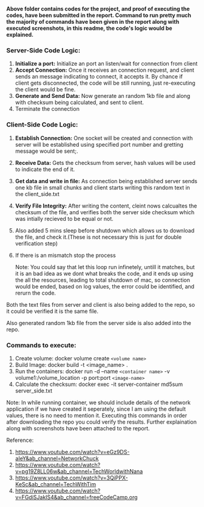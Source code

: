 
**Above folder contains codes for the project, and proof of executing the codes, have been submitted in the report. Command to run pretty much the majority of commands have been given in the report along with executed screenshots, in this readme, the code's logic would be explained.**

### Server-Side Code Logic:

1. **Initialize a port:** Initialize an port an listen/wait for connection from client
2. **Accept Connection:**  Once it receives an connection request, and client sends an message indicating to connect, it accepts it. By chance if client gets disconnected, the code will be still running, just re-executing the client would be fine.
3. **Generate and Send Data:** Now generate an random 1kb file and along with checksum being calculated, and sent to client.
4. Terminate the connection

### Client-Side Code Logic:

1. **Establish Connection:** One socket will be created and connection with server will be established using specified port number and gretting message would be sent;.
2. **Receive Data:** Gets the checksum from server, hash values will be used to indicate the end of it.
3. **Get data and write in file:** As connection being established server sends one kb file in small chunks and client starts writing this random text in the client_side.txt
4. **Verify File Integrity:** After writing the content, cleint nows calcualtes the checksum of the file, and verifies both the server side checksum which was intially recieved to be equal or not.
5. Also added 5 mins sleep before shutdown which allows us to download the file, and check it.(These is not necessary this is just for double verification step)
6. If there is an mismatch stop the process

   Note: You could say that let this loop run infinetely, untill it matches, but it is an bad idea as we dont what breaks the code, and it ends up using the all the resources, leading to total shutdown of mac, so connection would be ended, based on log values, the error could be identified, and rerurn the code.

Both the text files from server and client is also being added to the repo, so it could be verified it is the same file.

Also generated random 1kb file from the server side is also added into the repo.


### Commands to execute:

1) Create volume: docker volume create `<volume name>`
2) Build Image: docker build -t <image_name> .
3) Run the containers: docker run -d –name `<container name>` -v volume1:/volume_location -p port:port `<image-name>`
4) Calculate the checksum: docker exec -it server-container md5sum server_side.txt

Note: In while running container, we should include details of the network application if we have created it seperately, since I am using the default values, there is no need to mention it. Executing this commands in order after downloading the repo you could verify the results. Further explaination along with screenshots have been attached to the report.

Reference:

1. https://www.youtube.com/watch?v=eGz9DS-aIeY&ab_channel=NetworkChuck
2. https://www.youtube.com/watch?v=pg19Z8LL06w&ab_channel=TechWorldwithNana
3. https://www.youtube.com/watch?v=3QiPPX-KeSc&ab_channel=TechWithTim
4. https://www.youtube.com/watch?v=FGdiSJakIS4&ab_channel=freeCodeCamp.org
